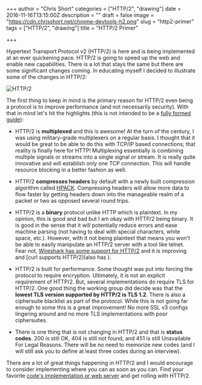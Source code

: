 +++
author = "Chris Short"
categories = ["HTTP/2", "drawing"]
date = 2016-11-16T13:15:00Z
description = ""
draft = false
image = "https://cdn.chrisshort.net/chrome-devtools-h2.png"
slug = "http2-primer"
tags = ["HTTP/2", "drawing"]
title = "HTTP/2 Primer"

+++

Hypertext Transport Protocol v2 (HTTP/2) is here and is being implemented at an ever quickening pace. HTTP/2 is going to speed up the web and enable new capabilities. There is a lot that stays the same but there are some significant changes coming. In educating myself I decided to illustrate some of the changes in HTTP/2:

![HTTP/2](https://cdn.chrisshort.net/drawings/http2.png)

The first thing to keep in mind is the primary reason for HTTP/2 even being a protocol is to improve performance (and not necessarily security). With that in mind let's hit the highlights (this is not intended to be a [fully formed guide](https://http2.github.io/faq/)):

* HTTP/2 is **multiplexed** and this is awesome! At the turn of the century, I was using military-grade multiplexers on a regular basis. I thought that it would be great to be able to do this with TCP/IP based connections; that reality is finally here for HTTP! Multiplexing essentially is combining multiple signals or streams into a single signal or stream. It is really quite innovative and will establish only one TCP connection. This will handle resource blocking in a better fashion as well.

<script async src="//pagead2.googlesyndication.com/pagead/js/adsbygoogle.js"></script>  
<!-- chrisshort.net Responsive -->  
<ins class="adsbygoogle"  
     style="display:block"
     data-ad-client="ca-pub-8972983586873269"
     data-ad-slot="1297095894"
     data-ad-format="auto"></ins>
<script>  
(adsbygoogle = window.adsbygoogle || []).push({});
</script>

* HTTP/2 **compresses headers** by default with a newly built compression algorithm called [HPACK](https://http2.github.io/http2-spec/compression.html). Compressing headers will allow more data to flow faster by getting headers down into the manageable realm of a packet or two as opposed several round trips.

* HTTP/2 is a **binary** protocol unlike HTTP which is plaintext. In my opinion, this is good and bad but I am okay with HTTP/2 being binary. It is good in the sense that it will potentially reduce errors and ease machine parsing (not having to deal with special characters, white space, etc.). However, with it not being plaintext that means you won't be able to easily manipulate an HTTP/2 server with a tool like telnet. Fear not, [Wireshark has some support for HTTP/2](https://wiki.wireshark.org/HTTP2) and it is improving and [curl supports HTTP/2](also has ).

* HTTP/2 is built for performance. Some thought was put into forcing the protocol to require encryption. Ultimately, it is not an explicit requirement of HTTP/2. But, several implementations do require TLS for HTTP/2. One good thing the working group did decide was that the **lowest TLS version supported by HTTP/2 is TLS 1.2**. There is also a ciphersuite blacklist as part of the protocol. While this is not going far enough to some this is a great improvement! No more SSL v3 configs lingering around and no more TLS implementations with poor ciphersuites.

* There is one thing that is not changing in HTTP/2 and that is **status codes**. 200 is still OK, 404 is still not found, and 451 is still Unavailable For Legal Reasons. There will be no need to memorize new codes (and I will still ask you to define at least three codes during an interview).

There are a lot of great things happening in HTTP/2 and I would encourage to consider implementing where you can as soon as you can. Find your favorite [code's implementation or web server](https://github.com/http2/http2-spec/wiki/Implementations) and get rolling with HTTP/2.